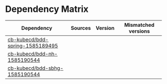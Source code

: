 # Dependency Matrix

Dependency | Sources | Version | Mismatched versions
---------- | ------- | ------- | -------------------
[cb-kubecd/bdd-spring-1585189495](https://github.com/cb-kubecd/bdd-spring-1585189495.git) |  | []() | 
[cb-kubecd/bdd-nh-1585190544](https://github.com/cb-kubecd/bdd-nh-1585190544.git) |  | []() | 
[cb-kubecd/bdd-sbhg-1585190544](https://github.com/cb-kubecd/bdd-sbhg-1585190544.git) |  | []() | 
